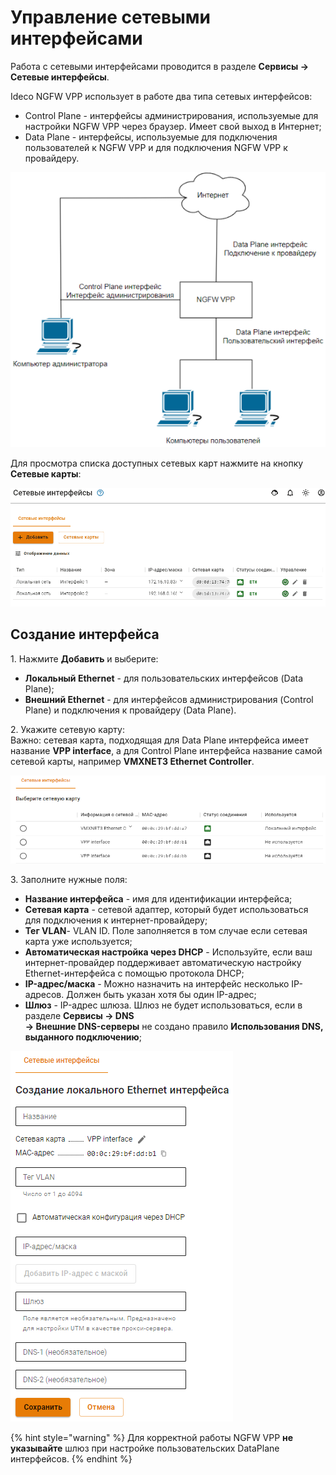 # Управление сетевыми интерфейсами

Работа с сетевыми интерфейсами проводится в разделе **Сервисы -> Сетевые интерфейсы**.

Ideco NGFW VPP использует в работе два типа сетевых интерфейсов:
* Control Plane - интерфейсы администрирования, используемые для настройки NGFW VPP через браузер. Имеет свой выход в Интернет;
* Data Plane - интерфейсы, используемые для подключения пользователей к NGFW VPP и для подключения NGFW VPP к провайдеру.

![](../../.gitbook/assets/setup.png)

Для просмотра списка доступных сетевых карт нажмите на кнопку **Сетевые карты**:

![](../../.gitbook/assets/server-configuration-management.gif)

## Создание интерфейса

1\. Нажмите **Добавить** и выберите:
* **Локальный Ethernet** - для пользовательских интерфейсов (Data Plane);
* **Внешний Ethernet** - для интерфейсов администрирования (Control Plane) и подключения к провайдеру (Data Plane).

2\. Укажите сетевую карту: \
Важно: сетевая карта, подходящая для Data Plane интерфейса имеет название **VPP interface**, а для Control Plane интерфейса название самой сетевой карты, например **VMXNET3 Ethernet Controller**.

![](../../.gitbook/assets/server-configuration-management.png)

3\. Заполните нужные поля:
* **Название интерфейса** - имя для идентификации интерфейса;
* **Сетевая карта** - сетевой адаптер, который будет использоваться для подключения к интернет-провайдеру;
* **Тег VLAN**- VLAN ID. Поле заполняется в том случае если сетевая карта уже используется;
* **Автоматическая настройка через DHCP** - Используйте, если ваш интернет-провайдер поддерживает автоматическую настройку Ethernet-интерфейса с помощью протокола DHCP;
* **IP-адрес/маска** - Можно назначить на интерфейс несколько IP-адресов. Должен быть указан хотя бы один IP-адрес;
* **Шлюз** - IP-адрес шлюза. Шлюз не будет использоваться, если в разделе **Сервисы -> DNS** \
**-> Внешние DNS-серверы** не создано правило **Использования DNS, выданного подключению**;
  
![](../../.gitbook/assets/server-configuration-management1.png)

{% hint style="warning" %}
Для корректной работы NGFW VPP **не указывайте** шлюз при настройке пользовательских DataPlane интерфейсов. 
{% endhint %}